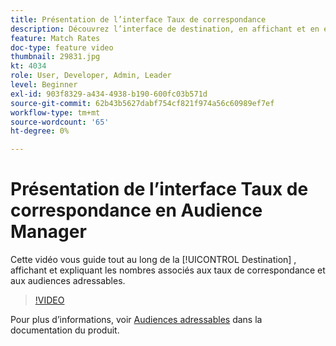 ```yaml
---
title: Présentation de l’interface Taux de correspondance
description: Découvrez l’interface de destination, en affichant et en expliquant les nombres associés aux taux de correspondance et aux audiences adressables.
feature: Match Rates
doc-type: feature video
thumbnail: 29831.jpg
kt: 4034
role: User, Developer, Admin, Leader
level: Beginner
exl-id: 903f8329-a434-4938-b190-600fc03b571d
source-git-commit: 62b43b5627dabf754cf821f974a56c60989ef7ef
workflow-type: tm+mt
source-wordcount: '65'
ht-degree: 0%

---
```


# Présentation de l’interface Taux de correspondance en Audience Manager

Cette vidéo vous guide tout au long de la [!UICONTROL Destination] , affichant et expliquant les nombres associés aux taux de correspondance et aux audiences adressables.

>[!VIDEO](https://video.tv.adobe.com/v/29831/?quality=12)

Pour plus d’informations, voir [Audiences adressables](https://experienceleague.adobe.com/docs/audience-manager/user-guide/features/addressable-audiences.html) dans la documentation du produit.
